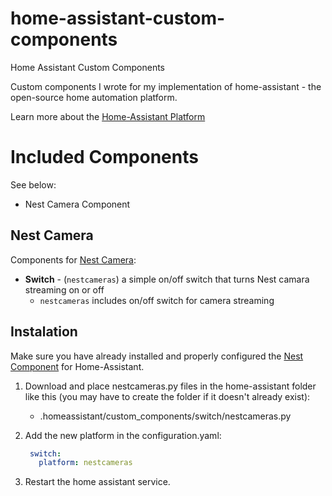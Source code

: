 # home-assistant-custom-components
Home Assistant Custom Components

Custom components I wrote for my implementation of home-assistant - the open-source home automation platform.

Learn more about the [Home-Assistant Platform](https://home-assistant.io/)

# Included Components

See below:
 * Nest Camera Component

## Nest Camera

Components for [Nest Camera](https://nest.com/camera/meet-nest-cam/):

* **Switch** - (``nestcameras``) a simple on/off switch that turns Nest camara streaming on or off
  * ``nestcameras`` includes on/off switch for camera streaming

## Instalation

Make sure you have already installed and properly configured the [Nest Component](https://home-assistant.io/components/nest/)  for Home-Assistant.

1. Download and place nestcameras.py files in the home-assistant folder like this (you may have to create the folder if it doesn't already exist):

    - .homeassistant/custom_components/switch/nestcameras.py
  
2. Add the new platform in the configuration.yaml:

    ```yaml
     switch:
       platform: nestcameras
    ```

5. Restart the home assistant service.
